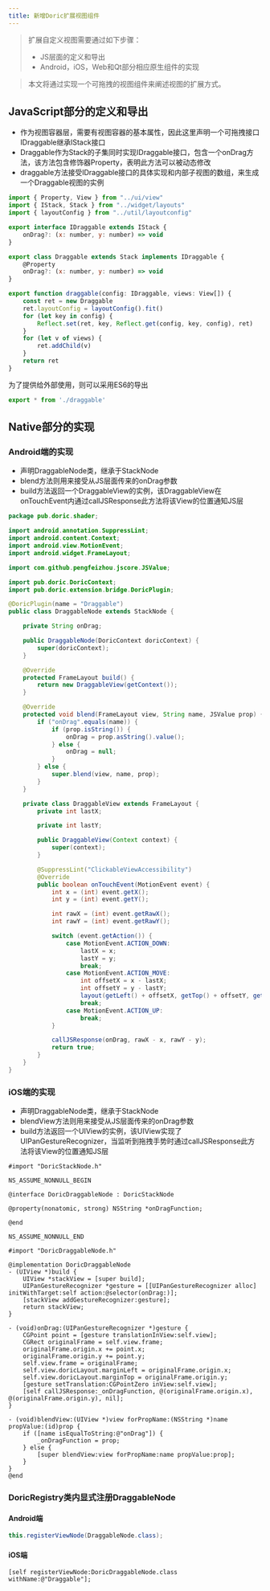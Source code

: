 ```yaml
---
title: 新增Doric扩展视图组件
---
```

> 扩展自定义视图需要通过如下步骤：
> - JS层面的定义和导出
> - Android，iOS，Web和Qt部分相应原生组件的实现

> 本文将通过实现一个可拖拽的视图组件来阐述视图的扩展方式。

## JavaScript部分的定义和导出

* 作为视图容器层，需要有视图容器的基本属性，因此这里声明一个可拖拽接口IDraggable继承IStack接口
* Draggable作为Stack的子集同时实现IDraggable接口，包含一个onDrag方法，该方法包含修饰器Property，表明此方法可以被动态修改
* draggable方法接受IDraggable接口的具体实现和内部子视图的数组，来生成一个Draggable视图的实例

```javascript
import { Property, View } from "../ui/view"
import { IStack, Stack } from "../widget/layouts"
import { layoutConfig } from "../util/layoutconfig"

export interface IDraggable extends IStack {
    onDrag?: (x: number, y: number) => void
}

export class Draggable extends Stack implements IDraggable {
    @Property
    onDrag?: (x: number, y: number) => void
}

export function draggable(config: IDraggable, views: View[]) {
    const ret = new Draggable
    ret.layoutConfig = layoutConfig().fit()
    for (let key in config) {
        Reflect.set(ret, key, Reflect.get(config, key, config), ret)
    }
    for (let v of views) {
        ret.addChild(v)
    }
    return ret
}
```

为了提供给外部使用，则可以采用ES6的导出

```javascript
export * from './draggable'
```

## Native部分的实现
### Android端的实现

* 声明DraggableNode类，继承于StackNode
* blend方法则用来接受从JS层面传来的onDrag参数
* build方法返回一个DraggableView的实例，该DraggableView在onTouchEvent内通过callJSResponse此方法将该View的位置通知JS层

```java
package pub.doric.shader;

import android.annotation.SuppressLint;
import android.content.Context;
import android.view.MotionEvent;
import android.widget.FrameLayout;

import com.github.pengfeizhou.jscore.JSValue;

import pub.doric.DoricContext;
import pub.doric.extension.bridge.DoricPlugin;

@DoricPlugin(name = "Draggable")
public class DraggableNode extends StackNode {

    private String onDrag;

    public DraggableNode(DoricContext doricContext) {
        super(doricContext);
    }

    @Override
    protected FrameLayout build() {
        return new DraggableView(getContext());
    }

    @Override
    protected void blend(FrameLayout view, String name, JSValue prop) {
        if ("onDrag".equals(name)) {
            if (prop.isString()) {
                onDrag = prop.asString().value();
            } else {
                onDrag = null;
            }
        } else {
            super.blend(view, name, prop);
        }
    }

    private class DraggableView extends FrameLayout {
        private int lastX;

        private int lastY;

        public DraggableView(Context context) {
            super(context);
        }

        @SuppressLint("ClickableViewAccessibility")
        @Override
        public boolean onTouchEvent(MotionEvent event) {
            int x = (int) event.getX();
            int y = (int) event.getY();

            int rawX = (int) event.getRawX();
            int rawY = (int) event.getRawY();

            switch (event.getAction()) {
                case MotionEvent.ACTION_DOWN:
                    lastX = x;
                    lastY = y;
                    break;
                case MotionEvent.ACTION_MOVE:
                    int offsetX = x - lastX;
                    int offsetY = y - lastY;
                    layout(getLeft() + offsetX, getTop() + offsetY, getRight() + offsetX, getBottom() + offsetY);
                    break;
                case MotionEvent.ACTION_UP:
                    break;
            }

            callJSResponse(onDrag, rawX - x, rawY - y);
            return true;
        }
    }
}
```

### iOS端的实现

* 声明DraggableNode类，继承于StackNode
* blendView方法则用来接受从JS层面传来的onDrag参数
* build方法返回一个UIView的实例，该UIView实现了UIPanGestureRecognizer，当监听到拖拽手势时通过callJSResponse此方法将该View的位置通知JS层

```objc
#import "DoricStackNode.h"

NS_ASSUME_NONNULL_BEGIN

@interface DoricDraggableNode : DoricStackNode

@property(nonatomic, strong) NSString *onDragFunction;

@end

NS_ASSUME_NONNULL_END
```

```objc
#import "DoricDraggableNode.h"

@implementation DoricDraggableNode
- (UIView *)build {
    UIView *stackView = [super build];
    UIPanGestureRecognizer *gesture = [[UIPanGestureRecognizer alloc] initWithTarget:self action:@selector(onDrag:)];
    [stackView addGestureRecognizer:gesture];
    return stackView;
}

- (void)onDrag:(UIPanGestureRecognizer *)gesture {
    CGPoint point = [gesture translationInView:self.view];
    CGRect originalFrame = self.view.frame;
    originalFrame.origin.x += point.x;
    originalFrame.origin.y += point.y;
    self.view.frame = originalFrame;
    self.view.doricLayout.marginLeft = originalFrame.origin.x;
    self.view.doricLayout.marginTop = originalFrame.origin.y;
    [gesture setTranslation:CGPointZero inView:self.view];
    [self callJSResponse:_onDragFunction, @(originalFrame.origin.x), @(originalFrame.origin.y), nil];
}

- (void)blendView:(UIView *)view forPropName:(NSString *)name propValue:(id)prop {
    if ([name isEqualToString:@"onDrag"]) {
        _onDragFunction = prop;
    } else {
        [super blendView:view forPropName:name propValue:prop];
    }
}
@end
```

### DoricRegistry类内显式注册DraggableNode

#### Android端
```java
this.registerViewNode(DraggableNode.class);
```

#### iOS端
```objc
[self registerViewNode:DoricDraggableNode.class withName:@"Draggable"];
```